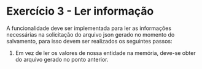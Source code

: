 # Exercício 3 - Ler informação

A funcionalidade deve ser implementada para ler as informações necessárias
na solicitação do arquivo json gerado no momento do salvamento, para isso
devem ser realizados os seguintes passos:

1. Em vez de ler os valores de nossa entidade na memória, deve-se obter do
arquivo gerado no ponto anterior.
